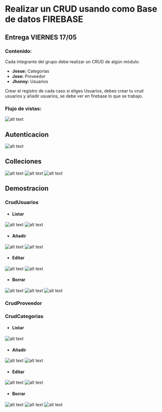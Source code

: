 # Realizar un CRUD usando como Base de datos FIREBASE 
## Entrega VIERNES 17/05
### Contenido:
Cada integrante del grupo debe realizar un CRUD de algún módulo:

- **Josue:** Categorías
- **Jose:** Proveedor
- **Jhonny:** Usuarios

Crear el registro de cada caso si eliges Usuarios, debes crear tu crud usuarios y añadir usuarios, se debe ver en firebase lo que se trabajo.
### Flujo de vistas:
![alt text](/img/image.png)
## Autenticacion
![alt text](/img/usuarios.png)
## Colleciones
![alt text](/img/image-18.png)
![alt text](/img/image-19.png)
![alt text](/img/image-20.png)


## Demostracion
### CrudUsuarios
- #### **Listar**
![alt text](/img/image-9.png)
![alt text](/img/image-10.png)
- #### **Añadir**
![alt text](/img/image-11.png)
![alt text](/img/image-12.png)
- #### **Editar**
![alt text](/img/image-13.png)
![alt text](/img/image-14.png)
- #### **Borrar**
![alt text](/img/image-15.png)
![alt text](/img/image-16.png)
![alt text](/img/image-17.png)
### CrudProveedor
### CrudCategorias
- #### **Listar**
![alt text](/img/image-1.png)

- #### **Añadir**
![alt text](/img/image-2.png)
![alt text](/img/image-3.png)
- #### **Editar**
![alt text](/img/image-4.png)
![alt text](/img/image-5.png)
- #### **Borrar**
![alt text](/img/image-6.png)
![alt text](/img/image-7.png)
![alt text](/img/image-8.png)
